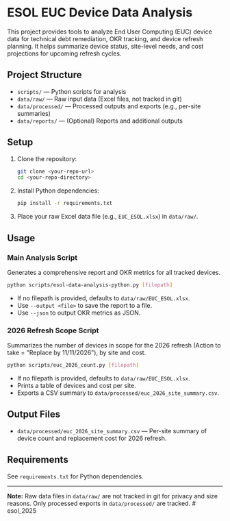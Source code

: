# ESOL EUC Device Data Analysis

This project provides tools to analyze End User Computing (EUC) device data for technical debt remediation, OKR tracking, and device refresh planning. It helps summarize device status, site-level needs, and cost projections for upcoming refresh cycles.

## Project Structure

- `scripts/` — Python scripts for analysis
- `data/raw/` — Raw input data (Excel files, not tracked in git)
- `data/processed/` — Processed outputs and exports (e.g., per-site summaries)
- `data/reports/` — (Optional) Reports and additional outputs

## Setup

1. Clone the repository:
   ```sh
   git clone <your-repo-url>
   cd <your-repo-directory>
   ```
2. Install Python dependencies:
   ```sh
   pip install -r requirements.txt
   ```
3. Place your raw Excel data file (e.g., `EUC_ESOL.xlsx`) in `data/raw/`.

## Usage

### Main Analysis Script

Generates a comprehensive report and OKR metrics for all tracked devices.

```sh
python scripts/esol-data-analysis-python.py [filepath]
```
- If no filepath is provided, defaults to `data/raw/EUC_ESOL.xlsx`.
- Use `--output <file>` to save the report to a file.
- Use `--json` to output OKR metrics as JSON.

### 2026 Refresh Scope Script

Summarizes the number of devices in scope for the 2026 refresh (Action to take = "Replace by 11/11/2026"), by site and cost.

```sh
python scripts/euc_2026_count.py [filepath]
```
- If no filepath is provided, defaults to `data/raw/EUC_ESOL.xlsx`.
- Prints a table of devices and cost per site.
- Exports a CSV summary to `data/processed/euc_2026_site_summary.csv`.

## Output Files

- `data/processed/euc_2026_site_summary.csv` — Per-site summary of device count and replacement cost for 2026 refresh.

## Requirements

See `requirements.txt` for Python dependencies.

---

**Note:** Raw data files in `data/raw/` are not tracked in git for privacy and size reasons. Only processed exports in `data/processed/` are tracked. #   e s o l _ 2 0 2 5  
 